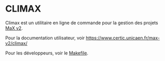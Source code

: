 # CLIMAX

Climax est un utilitaire en ligne de commande pour la gestion des projets [MaX v2](https://www.certic.unicaen.fr/max-v2/).

Pour la documentation utilisateur, voir https://www.certic.unicaen.fr/max-v2/climax/

Pour les développeurs, voir le [Makefile](https://git.unicaen.fr/pdn-certic/climax/-/blob/main/Makefile?ref_type=heads).